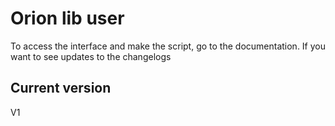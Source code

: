 # Orion lib user
To access the interface and make the script, go to the documentation.
If you want to see updates to the changelogs

## Current version
V1
